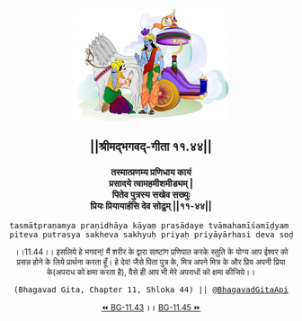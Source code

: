 <center><img src="../../asset/BG.png" alt="#API #bhagavadgitaapi #slok #nodejs #js #api #gitaapi #krishna #hinduism #vedic #ISKCON #shreemadbhagavadgita #technology"/>
<h2>||श्रीमद्‍भगवद्‍-गीता ११.४४||</h2>
<h3>तस्मात्प्रणम्य प्रणिधाय कायं<br/>प्रसादये त्वामहमीशमीड्यम् |<br/>पितेव पुत्रस्य सखेव सख्युः<br/>प्रियः प्रियायार्हसि देव सोढुम् ||११-४४||</h3>
<pre>tasmātpraṇamya praṇidhāya kāyaṃ prasādaye tvāmahamīśamīḍyam .<br/>piteva putrasya sakheva sakhyuḥ priyaḥ priyāyārhasi deva soḍhum ||11-44||</pre>
<p>।।11.44।। इसलिये हे भगवन्! मैं शरीर के द्वारा साष्टांग प्रणिपात करके स्तुति के योग्य आप ईश्वर को प्रसन्न होने के लिये प्रार्थना करता हूँ। हे देव! जैसे पिता पुत्र के, मित्र अपने मित्र के और प्रिय अपनी प्रिया के(अपराध को क्षमा करता है), वैसे ही आप भी मेरे अपराधों को क्षमा कीजिये।।</p>
<pre>(Bhagavad Gita, Chapter 11, Shloka 44) || <a href="https://twitter.com/bhagavadgitaapi">@BhagavadGitaApi</a></pre><a href="../../11/43">⏪  BG-11.43</a><b>        ।।        </b><a href="../../11/45">BG-11.45  ⏩</a></center></center>